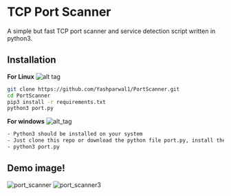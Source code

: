 # TCP Port Scanner 

A simple but fast TCP port scanner and service detection script written in python3.   

## Installation

**For Linux** ![alt tag](http://icons.iconarchive.com/icons/dakirby309/simply-styled/32/OS-Linux-icon.png)
```bash
git clone https://github.com/Yashparwal1/PortScanner.git
cd PortScanner
pip3 install -r requirements.txt
python3 port.py
```
**For windows** ![alt_tag](https://icons.iconarchive.com/icons/itzikgur/my-seven/32/Programs-Windows-icon.png)
```bash
- Python3 should be installed on your system
- Just clone this repo or download the python file port.py, install the required modules and run it.
- python3 port.py
```
## Demo image!
![port_scanner](https://user-images.githubusercontent.com/54176283/208231373-cfe0ed13-edcc-45df-9e57-3327935fbad0.png)
![port_scanner3](https://user-images.githubusercontent.com/54176283/208231314-fbef4734-279a-4182-8d11-8ec7619c8194.png)




